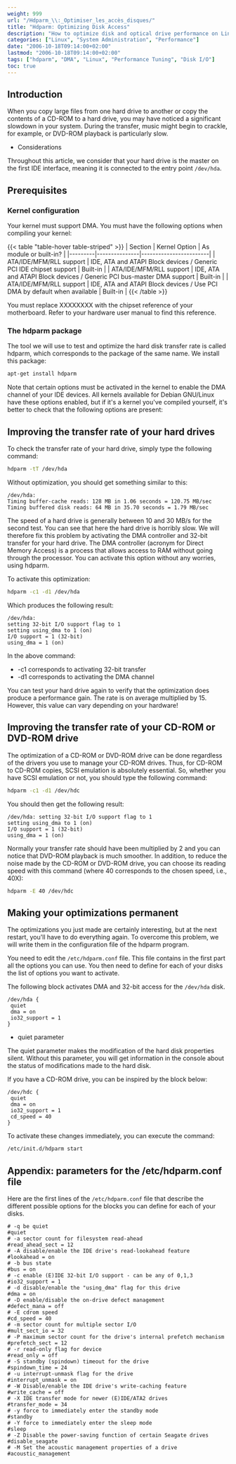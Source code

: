 ```yaml
---
weight: 999
url: "/Hdparm_\\:_Optimiser_les_accès_disques/"
title: "Hdparm: Optimizing Disk Access"
description: "How to optimize disk and optical drive performance on Linux systems using hdparm utility."
categories: ["Linux", "System Administration", "Performance"]
date: "2006-10-18T09:14:00+02:00"
lastmod: "2006-10-18T09:14:00+02:00"
tags: ["hdparm", "DMA", "Linux", "Performance Tuning", "Disk I/O"]
toc: true
---
```


## Introduction

When you copy large files from one hard drive to another or copy the contents of a CD-ROM to a hard drive, you may have noticed a significant slowdown in your system. During the transfer, music might begin to crackle, for example, or DVD-ROM playback is particularly slow.

* Considerations

Throughout this article, we consider that your hard drive is the master on the first IDE interface, meaning it is connected to the entry point `/dev/hda`.

## Prerequisites

### Kernel configuration

Your kernel must support DMA. You must have the following options when compiling your kernel:

{{< table "table-hover table-striped" >}}
| Section | Kernel Option | As module or built-in? |
|---------|---------------|------------------------|
| ATA/IDE/MFM/RLL support | IDE, ATA and ATAPI Block devices / Generic PCI IDE chipset support | Built-in |
| ATA/IDE/MFM/RLL support | IDE, ATA and ATAPI Block devices / Generic PCI bus-master DMA support | Built-in |
| ATA/IDE/MFM/RLL support | IDE, ATA and ATAPI Block devices / Use PCI DMA by default when available | Built-in |
{{< /table >}}

You must replace XXXXXXXX with the chipset reference of your motherboard. Refer to your hardware user manual to find this reference.

### The hdparm package

The tool we will use to test and optimize the hard disk transfer rate is called hdparm, which corresponds to the package of the same name. We install this package:

```bash
apt-get install hdparm
```

Note that certain options must be activated in the kernel to enable the DMA channel of your IDE devices. All kernels available for Debian GNU/Linux have these options enabled, but if it's a kernel you've compiled yourself, it's better to check that the following options are present:

## Improving the transfer rate of your hard drives

To check the transfer rate of your hard drive, simply type the following command:

```bash
hdparm -tT /dev/hda
```

Without optimization, you should get something similar to this:

```
/dev/hda:
Timing buffer-cache reads: 128 MB in 1.06 seconds = 120.75 MB/sec
Timing buffered disk reads: 64 MB in 35.70 seconds = 1.79 MB/sec
```

The speed of a hard drive is generally between 10 and 30 MB/s for the second test. You can see that here the hard drive is horribly slow. We will therefore fix this problem by activating the DMA controller and 32-bit transfer for your hard drive. The DMA controller (acronym for Direct Memory Access) is a process that allows access to RAM without going through the processor. You can activate this option without any worries, using hdparm.

To activate this optimization:

```bash
hdparm -c1 -d1 /dev/hda
```

Which produces the following result:

```
/dev/hda:
setting 32-bit I/O support flag to 1
setting using_dma to 1 (on)
I/O support = 1 (32-bit)
using_dma = 1 (on)
```

In the above command:
* -c1 corresponds to activating 32-bit transfer
* -d1 corresponds to activating the DMA channel

You can test your hard drive again to verify that the optimization does produce a performance gain. The rate is on average multiplied by 15. However, this value can vary depending on your hardware!

## Improving the transfer rate of your CD-ROM or DVD-ROM drive

The optimization of a CD-ROM or DVD-ROM drive can be done regardless of the drivers you use to manage your CD-ROM drives. Thus, for CD-ROM to CD-ROM copies, SCSI emulation is absolutely essential. So, whether you have SCSI emulation or not, you should type the following command:

```bash
hdparm -c1 -d1 /dev/hdc
```

You should then get the following result:

```
/dev/hda: setting 32-bit I/O support flag to 1
setting using_dma to 1 (on)
I/O support = 1 (32-bit)
using_dma = 1 (on)
```

Normally your transfer rate should have been multiplied by 2 and you can notice that DVD-ROM playback is much smoother. In addition, to reduce the noise made by the CD-ROM or DVD-ROM drive, you can choose its reading speed with this command (where 40 corresponds to the chosen speed, i.e., 40X):

```bash
hdparm -E 40 /dev/hdc
```

## Making your optimizations permanent

The optimizations you just made are certainly interesting, but at the next restart, you'll have to do everything again. To overcome this problem, we will write them in the configuration file of the hdparm program.

You need to edit the `/etc/hdparm.conf` file. This file contains in the first part all the options you can use. You then need to define for each of your disks the list of options you want to activate.

The following block activates DMA and 32-bit access for the `/dev/hda` disk.

```
/dev/hda {
 quiet
 dma = on
 io32_support = 1
}
```

* quiet parameter

The quiet parameter makes the modification of the hard disk properties silent. Without this parameter, you will get information in the console about the status of modifications made to the hard disk.

If you have a CD-ROM drive, you can be inspired by the block below:

```
/dev/hdc {
 quiet
 dma = on
 io32_support = 1
 cd_speed = 40
}
```

To activate these changes immediately, you can execute the command:

```bash
/etc/init.d/hdparm start
```

## Appendix: parameters for the /etc/hdparm.conf file

Here are the first lines of the `/etc/hdparm.conf` file that describe the different possible options for the blocks you can define for each of your disks.

```
# -q be quiet
#quiet
# -a sector count for filesystem read-ahead
#read_ahead_sect = 12
# -A disable/enable the IDE drive's read-lookahead feature
#lookahead = on
# -b bus state
#bus = on
# -c enable (E)IDE 32-bit I/O support - can be any of 0,1,3
#io32_support = 1
# -d disable/enable the "using_dma" flag for this drive
#dma = on
# -D enable/disable the on-drive defect management
#defect_mana = off
# -E cdrom speed
#cd_speed = 40
# -m sector count for multiple sector I/O
#mult_sect_io = 32
# -P maximum sector count for the drive's internal prefetch mechanism
#prefetch_sect = 12
# -r read-only flag for device
#read_only = off
# -S standby (spindown) timeout for the drive
#spindown_time = 24
# -u interrupt-unmask flag for the drive
#interrupt_unmask = on
# -W Disable/enable the IDE drive's write-caching feature
#write_cache = off
# -X IDE transfer mode for newer (E)IDE/ATA2 drives
#transfer_mode = 34
# -y force to immediately enter the standby mode
#standby
# -Y force to immediately enter the sleep mode
#sleep
# -Z Disable the power-saving function of certain Seagate drives
#disable_seagate
# -M Set the acoustic management properties of a drive
#acoustic_management
```
